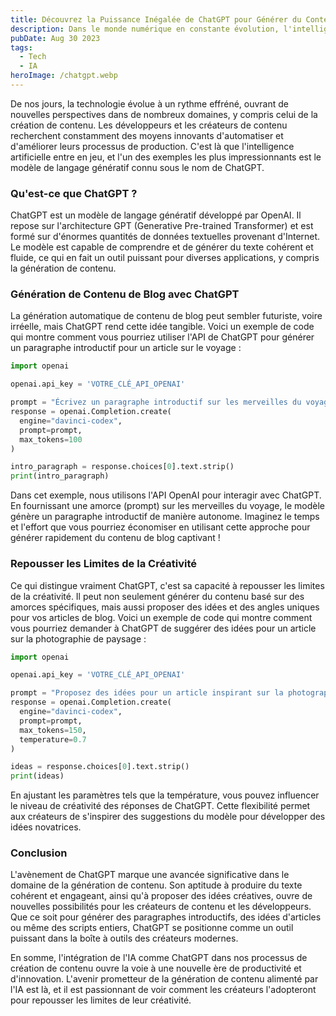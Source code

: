```yaml
---
title: Découvrez la Puissance Inégalée de ChatGPT pour Générer du Contenu
description: Dans le monde numérique en constante évolution, l'intelligence artificielle (IA) joue un rôle de plus en plus essentiel. L'une des manifestations les plus [...]
pubDate: Aug 30 2023
tags:
  - Tech
  - IA
heroImage: /chatgpt.webp
---
```


De nos jours, la technologie évolue à un rythme effréné, ouvrant de nouvelles perspectives dans de nombreux domaines, y compris celui de la création de contenu. Les développeurs et les créateurs de contenu recherchent constamment des moyens innovants d'automatiser et d'améliorer leurs processus de production. C'est là que l'intelligence artificielle entre en jeu, et l'un des exemples les plus impressionnants est le modèle de langage génératif connu sous le nom de ChatGPT.

### Qu'est-ce que ChatGPT ?

ChatGPT est un modèle de langage génératif développé par OpenAI. Il repose sur l'architecture GPT (Generative Pre-trained Transformer) et est formé sur d'énormes quantités de données textuelles provenant d'Internet. Le modèle est capable de comprendre et de générer du texte cohérent et fluide, ce qui en fait un outil puissant pour diverses applications, y compris la génération de contenu.

### Génération de Contenu de Blog avec ChatGPT

La génération automatique de contenu de blog peut sembler futuriste, voire irréelle, mais ChatGPT rend cette idée tangible. Voici un exemple de code qui montre comment vous pourriez utiliser l'API de ChatGPT pour générer un paragraphe introductif pour un article sur le voyage :

```python
import openai

openai.api_key = 'VOTRE_CLÉ_API_OPENAI'

prompt = "Écrivez un paragraphe introductif sur les merveilles du voyage à travers le monde."
response = openai.Completion.create(
  engine="davinci-codex",
  prompt=prompt,
  max_tokens=100
)

intro_paragraph = response.choices[0].text.strip()
print(intro_paragraph)
```

Dans cet exemple, nous utilisons l'API OpenAI pour interagir avec ChatGPT. En fournissant une amorce (prompt) sur les merveilles du voyage, le modèle génère un paragraphe introductif de manière autonome. Imaginez le temps et l'effort que vous pourriez économiser en utilisant cette approche pour générer rapidement du contenu de blog captivant !

### Repousser les Limites de la Créativité

Ce qui distingue vraiment ChatGPT, c'est sa capacité à repousser les limites de la créativité. Il peut non seulement générer du contenu basé sur des amorces spécifiques, mais aussi proposer des idées et des angles uniques pour vos articles de blog. Voici un exemple de code qui montre comment vous pourriez demander à ChatGPT de suggérer des idées pour un article sur la photographie de paysage :

```python
import openai

openai.api_key = 'VOTRE_CLÉ_API_OPENAI'

prompt = "Proposez des idées pour un article inspirant sur la photographie de paysage."
response = openai.Completion.create(
  engine="davinci-codex",
  prompt=prompt,
  max_tokens=150,
  temperature=0.7
)

ideas = response.choices[0].text.strip()
print(ideas)
```

En ajustant les paramètres tels que la température, vous pouvez influencer le niveau de créativité des réponses de ChatGPT. Cette flexibilité permet aux créateurs de s'inspirer des suggestions du modèle pour développer des idées novatrices.

### Conclusion

L'avènement de ChatGPT marque une avancée significative dans le domaine de la génération de contenu. Son aptitude à produire du texte cohérent et engageant, ainsi qu'à proposer des idées créatives, ouvre de nouvelles possibilités pour les créateurs de contenu et les développeurs. Que ce soit pour générer des paragraphes introductifs, des idées d'articles ou même des scripts entiers, ChatGPT se positionne comme un outil puissant dans la boîte à outils des créateurs modernes.

En somme, l'intégration de l'IA comme ChatGPT dans nos processus de création de contenu ouvre la voie à une nouvelle ère de productivité et d'innovation. L'avenir prometteur de la génération de contenu alimenté par l'IA est là, et il est passionnant de voir comment les créateurs l'adopteront pour repousser les limites de leur créativité.
